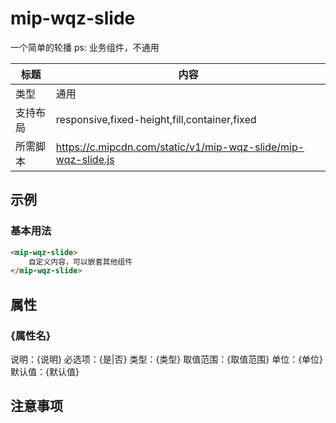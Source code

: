 # mip-wqz-slide

一个简单的轮播
ps: 业务组件，不通用

标题|内容
----|----
类型|通用
支持布局|responsive,fixed-height,fill,container,fixed
所需脚本|https://c.mipcdn.com/static/v1/mip-wqz-slide/mip-wqz-slide.js

## 示例

### 基本用法
```html
<mip-wqz-slide>
    自定义内容，可以嵌套其他组件
</mip-wqz-slide>
```

## 属性

### {属性名}

说明：{说明}
必选项：{是|否}
类型：{类型}
取值范围：{取值范围}
单位：{单位}
默认值：{默认值}

## 注意事项

